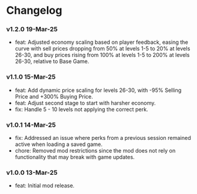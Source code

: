 # Changelog

### v1.2.0 19-Mar-25
- feat: Adjusted economy scaling based on player feedback, easing the curve with sell prices dropping from 50% at levels 1-5 to 20% at levels 26-30, and buy prices rising from 100% at levels 1-5 to 200% at levels 26-30, relative to Base Game.

### v1.1.0 15-Mar-25
- feat: Add dynamic price scaling for levels 26-30, with -95% Selling Price and +300% Buying Price.
- feat: Adjust second stage to start with harsher economy.
- fix: Handle 5 - 10 levels not applying the correct perk.

### v1.0.1 14-Mar-25
- fix: Addressed an issue where perks from a previous session remained active when loading a saved game.
- chore: Removed mod restrictions since the mod does not rely on functionality that may break with game updates.
 
### v1.0.0 13-Mar-25
- feat: Initial mod release.
